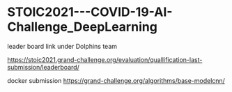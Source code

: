 # STOIC2021---COVID-19-AI-Challenge_DeepLearning
leader board link under Dolphins team

https://stoic2021.grand-challenge.org/evaluation/quallification-last-submission/leaderboard/

docker submission
https://grand-challenge.org/algorithms/base-modelcnn/
